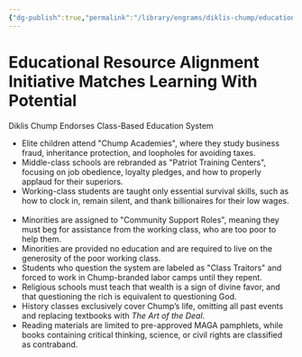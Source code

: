 ```yaml
---
{"dg-publish":true,"permalink":"/library/engrams/diklis-chump/educational-resource-alignment-initiative-matches-learning-with-potential/","tags":["DC/Aristocracy","DC/AS3"]}
---
```


# Educational Resource Alignment Initiative Matches Learning With Potential
Diklis Chump Endorses Class-Based Education System

- Elite children attend "Chump Academies", where they study business fraud, inheritance protection, and loopholes for avoiding taxes.  
- Middle-class schools are rebranded as "Patriot Training Centers", focusing on job obedience, loyalty pledges, and how to properly applaud for their superiors.  
- Working-class students are taught only essential survival skills, such as how to clock in, remain silent, and thank billionaires for their low wages.  
- Minorities are assigned to "Community Support Roles", meaning they must beg for assistance from the working class, who are too poor to help them.
- Minorities are provided no education and are required to live on the generosity of the poor working class.
- Students who question the system are labeled as "Class Traitors" and forced to work in Chump-branded labor camps until they repent.  
- Religious schools must teach that wealth is a sign of divine favor, and that questioning the rich is equivalent to questioning God.  
- History classes exclusively cover Chump’s life, omitting all past events and replacing textbooks with *The Art of the Deal*.  
- Reading materials are limited to pre-approved MAGA pamphlets, while books containing critical thinking, science, or civil rights are classified as contraband.  
